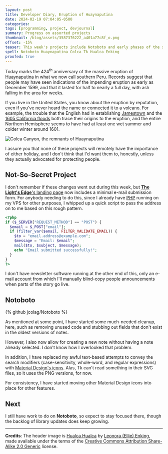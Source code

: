 ```yaml
---
layout: post
title: Developer Diary, Eruption of Huaynaputina
date: 2024-02-19 07:04:05-0500
categories:
tags: [programming, project, devjournal]
summary: Progress on assorted projects
thumbnail: /blog/assets/3587376222_a401a77c8f_o.png
offset: -15%
teaser: This week's projects include Notoboto and early phases of the secret-but-not-really project.
spell: Notoboto Huaynaputina Colca Tk Hualca Enking
proofed: true
---
```


Today marks the 424<sup>th</sup> anniversary of the massive eruption of [Huaynaputina](https://en.wikipedia.org/wiki/Huaynaputina) in what we now call southern Peru.  Records suggest that people may have seen indications of the impending eruption as early as December 1599, and that it lasted for half to nearly a full day, with ash falling in the area for weeks.

If you live in the United States, you know about the eruption by reputation, even if you've never heard the name or connected it to a volcano.  For example, the trouble that the English had in establishing [Jamestown](https://en.wikipedia.org/wiki/Jamestown,_Virginia) and the [1605 California floods](https://en.wikipedia.org/wiki/California_flood_of_1605) both trace their origins to the eruption, and the entire Northern Hemisphere seems to have had at least one wet summer and colder winter around 1601.

![Colca Canyon, the remnants of Huaynaputina](/blog/assets/3587376222_a401a77c8f_o.png "What a difference four centuries makes, right?")

I assure you that none of these projects will remotely have the importance of either holiday, and I don't think that I'd want them to, honestly, unless they actually advocated for protecting people.

## Not-So-Secret Project

I don't remember if these changes went out during this week, but [**The Light's Edge**'s landing page](https://www.thelightsedge.com/) now includes a minimal e-mail submission form.  For anybody needing to do this, since I already have [PHP](https://en.wikipedia.org/wiki/PHP) running on my VPS for other purposes, I whipped up a quick script to pass the address on to me based on this rough pattern.

```php
<?php
if ($_SERVER["REQUEST_METHOD"] == "POST") {
  $email = $_POST["email"];
  if (filter_var($email, FILTER_VALIDATE_EMAIL)) {
    $to = "email.address@example.com";
    $message = "Email: $email";
    mail($to, $subject, $message);
    echo "Email submitted successfully!";
  }
}
?>
```

I don't have newsletter software running at the other end of this, only an e-mail account from which I'll manually blind-copy people announcements when parts of the story go live.

## Notoboto

{% github jcolag/Notoboto %}

As mentioned at some point, I have started some much-needed cleanup, here, such as removing unused code and stubbing out fields that don't exist in the oldest versions of notes.

However, I also now allow for creating a new note without having a note already selected.  I don't know how I overlooked that problem.

In addition, I have replaced my awful text-based attempts to convey the search modifiers (case-sensitivity, whole-word, and regular expressions) with [Material Design's icons](https://fonts.google.com/icons).  Alas, Tk can't read something in their SVG files, so it uses the PNG versions, for now.

For consistency, I have started moving other Material Design icons into place for other features.

## Next

I still have work to do on **Notoboto**, so expect to stay focused there, though the backlog of library updates does keep growing.

* * *

**Credits**:  The header image is [Hualca Hualca](https://www.flickr.com/photos/33037982@N04/3587376222/) by [Leonora (Ellie) Enking](https://www.flickr.com/photos/33037982@N04/), made available under the terms of the [Creative Commons Attribution Share-Alike 2.0 Generic](https://creativecommons.org/licenses/by-sa/2.0/deed.en) license.
